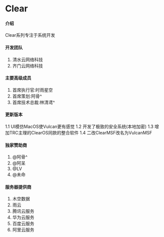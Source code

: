 # Clear

#### 介绍
Clear系列专注于系统开发

#### 开发团队
 1. 清水云网络科技
 2. 齐门云网络科技

#### 主要高级成员

1. 首席执行官:时雨星空
2. 首席策划:阿骨^
3. 首席技术总裁:林清鸢^

#### 更新版本

1.1  UI模仿MacOS使Vulcan更有感觉
1.2  开发了极致的安全系统(本地加密)
1.3  增加TRC主理的ClearOS同款的整合软件
1.4  二改ClearMSF改名为VulcanMSF


#### 独家赞助商

1.  @阿骨^
2.  @阿呆
3.  @LV
4.  @未命


#### 服务器提供商

1.  木空数据
2.  雨云
3.  腾讯云服务
4.  华为云服务
5.  百度云服务
6.  阿里云服务
